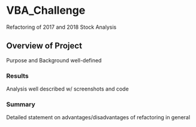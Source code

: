 # VBA_Challenge
Refactoring of 2017 and 2018 Stock Analysis
## Overview of Project
Purpose and Background well-defined
### Results
Analysis well described w/ screenshots and code
### Summary
Detailed statement on advantages/disadvantages of refactoring in general
